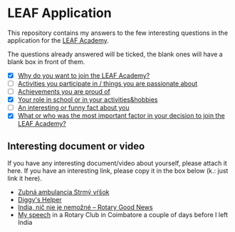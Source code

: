 # LEAF Application

This repository contains my answers to the few interesting questions in the application for the [LEAF Academy](http://www.leafacademy.eu/).

The questions already answered will be ticked, the blank ones will have a blank box in front of them.

- [x] [Why do you want to join the LEAF Academy?](Why-join.md)
- [ ] [Activities you participate in / things you are passionate about](Activities-passions.md)
- [ ] [Achievements you are proud of](Achievements-proud.md)
- [x] [Your role in school or in your activities&hobbies](Your-role.md)
- [ ] [An interesting or funny fact about you](Interesting-fact.md)
- [x] [What or who was the most important factor in your decision to join the LEAF Academy?](Important-factor.md)

## Interesting document or video

If you have any interesting document/video about yourself, please attach it here. If you have an interesting link, please copy it in the box below (k.: just link it here).

* [Zubná ambulancia Strmý vŕšok](http://zubnaambulancia.sk)
* [Diggy's Helper](https://diggyshelper.net)
* [India, nič nie je nemožné – Rotary Good News](http://www.floowie.com/cs/cti/rotary-good-news-c-5-2016/#/strana/24/zvacseni/100/)
* [My speech](https://youtu.be/8yTay7NOX88) in a Rotary Club in Coimbatore a couple of days before I left India
